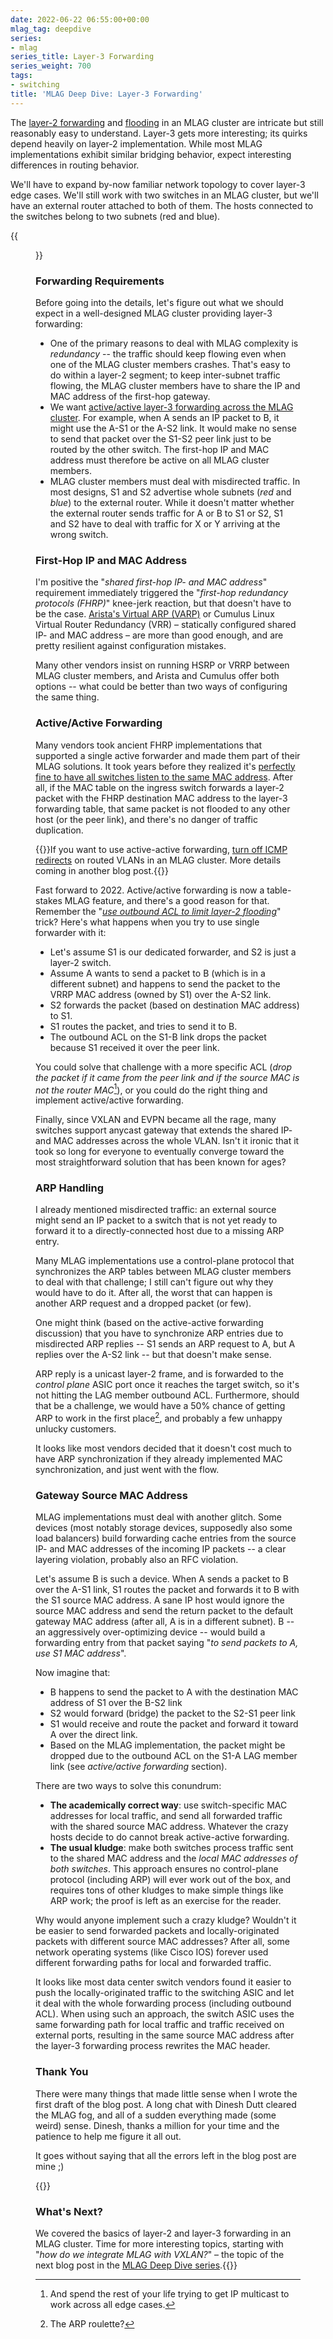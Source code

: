 ```yaml
---
date: 2022-06-22 06:55:00+00:00
mlag_tag: deepdive
series:
- mlag
series_title: Layer-3 Forwarding
series_weight: 700
tags:
- switching
title: 'MLAG Deep Dive: Layer-3 Forwarding'
---
```

The [layer-2 forwarding](/2022/06/mlag-deep-dive-mac-learning/) and [flooding](/2022/06/mlag-deep-dive-flooding/) in an MLAG cluster are intricate but still reasonably easy to understand. Layer-3 gets more interesting; its quirks depend heavily on layer-2 implementation. While most MLAG implementations exhibit similar bridging behavior, expect interesting differences in routing behavior.

We'll have to expand by-now familiar network topology to cover layer-3 edge cases. We'll still work with two switches in an MLAG cluster, but we'll have an external router attached to both of them. The hosts connected to the switches belong to two subnets (red and blue).
<!--more-->
{{<figure src="/2022/06/MLAG-L3-topology.jpg" caption="Layer-3 MLAG topology">}}

### Forwarding Requirements

Before going into the details, let's figure out what we should expect in a well-designed MLAG cluster providing layer-3 forwarding:

* One of the primary reasons to deal with MLAG complexity is _redundancy_ -- the traffic should keep flowing even when one of the MLAG cluster members crashes. That's easy to do within a layer-2 segment; to keep inter-subnet traffic flowing, the MLAG cluster members have to share the IP and MAC address of the first-hop gateway.
* We want [active/active layer-3 forwarding across the MLAG cluster](/2012/05/does-optimal-l3-forwarding-matter-in/). For example, when A sends an IP packet to B, it might use the A-S1 or the A-S2 link. It would make no sense to send that packet over the S1-S2 peer link just to be routed by the other switch. The first-hop IP and MAC address must therefore be active on all MLAG cluster members.
* MLAG cluster members must deal with misdirected traffic. In most designs, S1 and S2 advertise whole subnets (_red_ and _blue_) to the external router. While it doesn't matter whether the external router sends traffic for A or B to S1 or S2, S1 and S2 have to deal with traffic for X or Y arriving at the wrong switch.

### First-Hop IP and MAC Address

I'm positive the "_shared first-hop IP- and MAC address_" requirement immediately triggered the "_first-hop redundancy protocols (FHRP)_" knee-jerk reaction, but that doesn't have to be the case. [Arista's Virtual ARP (VARP)](/2013/06/arista-eos-virtual-arp-varp-behind/) or Cumulus Linux Virtual Router Redundancy (VRR) – statically configured shared IP- and MAC address – are more than good enough, and are pretty resilient against configuration mistakes.

Many other vendors insist on running HSRP or VRRP between MLAG cluster members, and Arista and Cumulus offer both options -- what could be better than two ways of configuring the same thing.

### Active/Active Forwarding

Many vendors took ancient FHRP implementations that supported a single active forwarder and made them part of their MLAG solutions. It took years before they realized it's [perfectly fine to have all switches listen to the same MAC address](/2013/05/optimal-l3-forwarding-with-varp-and/). After all, if the MAC table on the ingress switch forwards a layer-2 packet with the FHRP destination MAC address to the layer-3 forwarding table, that same packet is not flooded to any other host (or the peer link), and there's no danger of traffic duplication.

{{<note warn>}}If you want to use active-active forwarding, [turn off ICMP redirects](/2022/02/nexus-icmp-redirects/) on routed VLANs in an MLAG cluster. More details coming in another blog post.{{</note>}}

Fast forward to 2022. Active/active forwarding is now a table-stakes MLAG feature, and there's a good reason for that. Remember the "_[use outbound ACL to limit layer-2 flooding](/2022/06/mlag-deep-dive-flooding/)_" trick? Here's what happens when you try to use single forwarder with it:

* Let's assume S1 is our dedicated forwarder, and S2 is just a layer-2 switch.
* Assume A wants to send a packet to B (which is in a different subnet) and happens to send the packet to the VRRP MAC address (owned by S1) over the A-S2 link.
* S2 forwards the packet (based on destination MAC address) to S1.
* S1 routes the packet, and tries to send it to B.
* The outbound ACL on the S1-B link drops the packet because S1 received it over the peer link.

You could solve that challenge with a more specific ACL (_drop the packet if it came from the peer link and if the source MAC is not the router MAC_[^IPMC]), or you could do the right thing and implement active/active forwarding.

[^IPMC]: And spend the rest of your life trying to get IP multicast to work across all edge cases.

Finally, since VXLAN and EVPN became all the rage, many switches support anycast gateway that extends the shared IP- and MAC addresses across the whole VLAN. Isn't it ironic that it took so long for everyone to eventually converge toward the most straightforward solution that has been known for ages?

### ARP Handling

I already mentioned misdirected traffic: an external source might send an IP packet to a switch that is not yet ready to forward it to a directly-connected host due to a missing ARP entry. 

Many MLAG implementations use a control-plane protocol that synchronizes the ARP tables between MLAG cluster members to deal with that challenge; I still can't figure out why they would have to do it. After all, the worst that can happen is another ARP request and a dropped packet (or few).

One might think (based on the active-active forwarding discussion) that you have to synchronize ARP entries due to misdirected ARP replies -- S1 sends an ARP request to A, but A replies over the A-S2 link -- but that doesn't make sense.

ARP reply is a unicast layer-2 frame, and is forwarded to the _control plane_ ASIC port once it reaches the target switch, so it's not hitting the LAG member outbound ACL. Furthermore, should that be a challenge, we would have a 50% chance of getting ARP to work in the first place[^ARPR], and probably a few unhappy unlucky customers.

[^ARPR]: The ARP roulette?

It looks like most vendors decided that it doesn't cost much to have ARP synchronization if they already implemented MAC synchronization, and just went with the flow.

### Gateway Source MAC Address

MLAG implementations must deal with another glitch. Some devices (most notably storage devices, supposedly also some load balancers) build forwarding cache entries from the source IP- and MAC addresses of the incoming IP packets -- a clear layering violation, probably also an RFC violation.

Let's assume B is such a device. When A sends a packet to B over the A-S1 link, S1 routes the packet and forwards it to B with the S1 source MAC address. A sane IP host would ignore the source MAC address and send the return packet to the default gateway MAC address (after all, A is in a different subnet). B -- an aggressively over-optimizing device -- would build a forwarding entry from that packet saying "*to send packets to A, use S1 MAC address*".

Now imagine that:

* B happens to send the packet to A with the destination MAC address of S1 over the B-S2 link
* S2 would forward (bridge) the packet to the S2-S1 peer link
* S1 would receive and route the packet and forward it toward A over the direct link.
* Based on the MLAG implementation, the packet might be dropped due to the outbound ACL on the S1-A LAG member link (see *active/active forwarding* section).

There are two ways to solve this conundrum:

* **The academically correct way**: use switch-specific MAC addresses for local traffic, and send all forwarded traffic with the shared source MAC address. Whatever the crazy hosts decide to do cannot break active-active forwarding.
* **The usual kludge**: make both switches process traffic sent to the shared MAC address and the *local MAC addresses of both switches*. This approach ensures no control-plane protocol (including ARP) will ever work out of the box, and requires tons of other kludges to make simple things like ARP work; the proof is left as an exercise for the reader.

Why would anyone implement such a crazy kludge? Wouldn't it be easier to send forwarded packets and locally-originated packets with different source MAC addresses? After all, some network operating systems (like Cisco IOS) forever used different forwarding paths for local and forwarded traffic.

It looks like most data center switch vendors found it easier to push the locally-originated traffic to the switching ASIC and let it deal with the whole forwarding process (including outbound ACL). When using such an approach, the switch ASIC uses the same forwarding path for local traffic and traffic received on external ports, resulting in the same source MAC address after the layer-3 forwarding process rewrites the MAC header.

### Thank You

There were many things that made little sense when I wrote the first draft of the blog post. A long chat with Dinesh Dutt cleared the MLAG fog, and all of a sudden everything made (some weird) sense. Dinesh, thanks a million for your time and the patience to help me figure it all out.

It goes without saying that all the errors left in the blog post are mine ;)

{{<next-in-series page="/posts/2022/09/mlag-deep-dive-vxlan-fabric.md">}}
### What's Next?

We covered the basics of layer-2 and layer-3 forwarding in an MLAG cluster. Time for more interesting topics, starting with "_how do we integrate MLAG with VXLAN?_" – the topic of the next blog post in the [MLAG Deep Dive series](/series/mlag.html#technology-deep-dive).{{</next-in-series>}}
